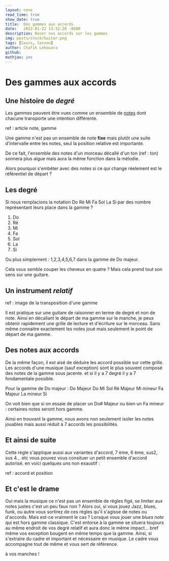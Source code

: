 ```yaml
---
layout: none
read_time: true
show_date: true
title:  Des gammes aux accords
date:   2022-01-22 13:32:20 -0600
description: Baser nos accords sur les gammes
img: posts/stock/Guitar.png 
tags: [Cours, lesson]
author: Chafik Lekouara
github:  
mathjax: yes
---
```


# Des gammes aux accords

## Une histoire de _degré_

Les gammes peuvent être vues comme un ensemble de [notes](2023-01-28-GammeToAccord.md) dont chacune transporte une intention différente.

ref : article note, gamme

Une gamme n'est pas un ensemble de note **fixe** mais plutôt une suite d'intervalle entre les notes, seul la position relative est importante.

De ce fait, l'ensemble des notes d'un morceau décallé d'un ton (ref : ton)
sonnera plus aigue mais aura la même fonction dans la mélodie.

Alors pourquoi s'embêter avec des notes si ce qui change réelement est le référentiel de départ ?

## Les degré 

Si nous remplacions la notation 
Do Ré Mi Fa Sol La Si par des nombre représentant leurs place dans la gamme ?


1. Do
2. Ré
3. Mi
4. Fa
5. Sol
6. La
7. Si

Ou plus simplement :
1,2,3,4,5,6,7 dans la gamme de Do majeur.

Cela vous semble couper les cheveux en quatre ?
Mais cela prend tout son sens sur une guitare. 

## Un instrument _relatif_

ref : image de la transposition d'une gamme

Il est pratique sur une guitare de raisonner en terme de degré et non de note.
Ainsi en décallant le départ de ma gamme sur le manche, je peux obtenir rapidement une grille de lecture et d'écriture sur le morceau.
Sans même connaitre exactement les notes joué mais seulement le point de départ de ma gamme.

## Des notes aux accords

De la même façon, il est aisé de déduire les accord possible sur cette grille.
Les accords d'une musique (sauf exception) sont le plus souvent composé des notes de la gamme sous jacente.
et si il y a 7 degré il y a 7 fondamentale possible.

Pour la gamme de Do majeur :
Do Majeur Do Mi Sol
Ré Majeur 
Mi mineur 
Fa Majeur
La mineur
Si 

On voit bien que si on essaie de placer un Do# Majeur ou bien un Fa mineur :
certaines notes seront hors gamme.

Ainsi en trouvant la gamme, nous avons non seulement isoler les notes jouables mais aussi réduit à 7 accords les possibilités.

## Et ainsi de suite 

Cette règle s'applique aussi aux variantes d'accord, 
7 ème, 6 ème, sus2, sus 4... etc vous pouvez vous consituer un petit ensemble d'accord autorisé.
en voici quelques uns non exaustif :

ref : accord et position

## Et c'est le drame 

Oui mais la musique ce n'est pas un ensemble de règles figé, se limiter aux notes justes c'est un peu faux non ?
Alors oui, si vous jouez Jazz, blues, funk, ou autre vous sortirez de ces règles qu'il s'agisse de notes ou d'accords.
Mais est-ce vraiment le cas ?
Lorsque vous jouer une _blues note_ qui est hors gamme classique.
C'est entorse à la gamme se situera toujours au même endroit de vos degré relatif et aura donc le même impact...
bref même vos exception bougent en même temps que la gamme.
Ainsi, si s'extraire du cadre et important et nécessaire en musique.
Le cadre vous accompagne tout de même et vous sert de référence.

à vos manches !



